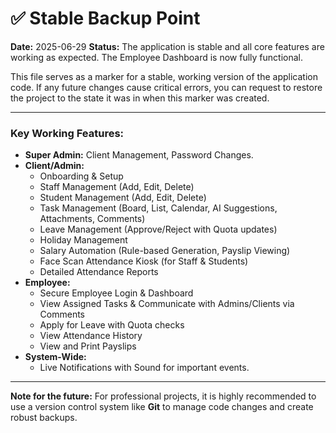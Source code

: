 # ✅ Stable Backup Point

**Date:** 2025-06-29
**Status:** The application is stable and all core features are working as expected. The Employee Dashboard is now fully functional.

This file serves as a marker for a stable, working version of the application code. If any future changes cause critical errors, you can request to restore the project to the state it was in when this marker was created.

---

### Key Working Features:
- **Super Admin:** Client Management, Password Changes.
- **Client/Admin:**
    - Onboarding & Setup
    - Staff Management (Add, Edit, Delete)
    - Student Management (Add, Edit, Delete)
    - Task Management (Board, List, Calendar, AI Suggestions, Attachments, Comments)
    - Leave Management (Approve/Reject with Quota updates)
    - Holiday Management
    - Salary Automation (Rule-based Generation, Payslip Viewing)
    - Face Scan Attendance Kiosk (for Staff & Students)
    - Detailed Attendance Reports
- **Employee:**
    - Secure Employee Login & Dashboard
    - View Assigned Tasks & Communicate with Admins/Clients via Comments
    - Apply for Leave with Quota checks
    - View Attendance History
    - View and Print Payslips
- **System-Wide:**
    - Live Notifications with Sound for important events.

---

**Note for the future:** For professional projects, it is highly recommended to use a version control system like **Git** to manage code changes and create robust backups.
